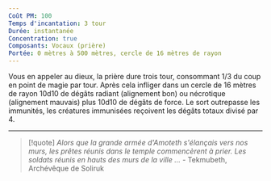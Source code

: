 ```yaml
---
Coût PM: 100
Temps d'incantation: 3 tour
Durée: instantanée
Concentration: true
Composants: Vocaux (prière)
Portée: 0 mètres à 500 mètres, cercle de 16 mètres de rayon
---
```

Vous en appeler au dieux, la prière dure trois tour, consommant 1/3 du coup en point de magie par tour. Après cela infliger dans un cercle de 16 mètres de rayon 10d10 de dégâts radiant (alignement bon) ou nécrotique (alignement mauvais) plus 10d10 de dégâts de force. Le sort outrepasse les immunités, les créatures immunisées reçoivent les dégâts totaux divisé par 4.   

---
>[!quote]
>*Alors que la grande armée d'Amoteth s'élançais vers nos murs, les prêtes réunis dans le temple commencèrent à prier. Les soldats réunis en hauts des murs de la ville ...*
>\- Tekmubeth, Archévêque de Soliruk

